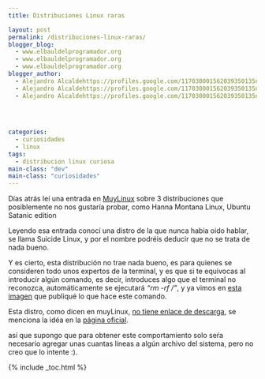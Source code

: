 ```yaml
---
title: Distribuciones Linux raras

layout: post
permalink: /distribuciones-linux-raras/
blogger_blog:
  - www.elbauldelprogramador.org
  - www.elbauldelprogramador.org
  - www.elbauldelprogramador.org
blogger_author:
  - Alejandro Alcaldehttps://profiles.google.com/117030001562039350135noreply@blogger.com
  - Alejandro Alcaldehttps://profiles.google.com/117030001562039350135noreply@blogger.com
  - Alejandro Alcaldehttps://profiles.google.com/117030001562039350135noreply@blogger.com

  
  
  
categories:
  - curiosidades
  - linux
tags:
  - distribucion linux curiosa
main-class: "dev"
main-class: "curiosidades"
---
```

<div class="icoso">
</div>

Días atrás leí una entrada en [MuyLinux][1] sobre 3 distribuciones que posiblemente no nos gustaría probar, como Hanna Montana Linux, Ubuntu Satanic edition

Leyendo esa entrada conocí una distro de la que nunca habia oido hablar, se llama Suicide Linux, y por el nombre podréis deducir que no se trata de nada bueno.

  
<!--ad-->

Y es cierto, esta distribución no trae nada bueno, es para quienes se consideren todo unos expertos de la terminal, y es que si te equivocas al introducir algún comando, es decir, introduces algo que el terminal no reconozca, automáticamente se ejecutará *&#8220;rm -rf /&#8221;*, y ya vimos en [esta imagen][2] que publiqué lo que hace este comando.

Esta distro, como dicen en muyLinux, [no tiene enlace de descarga][3], se menciona la idéa en la [página oficial][4].

así que supongo que para obtener este comportamiento solo seŕa necesario agregar unas cuantas lineas a algún archivo del sistema, pero no creo que lo intente :).</p> </p> </p></p> 



 [1]: http://www.muylinux.com/2011/04/18/3-distros-linux-que-no-querras-probar/comment-page-1/
 [2]: https://elbauldelprogramador.com/nunca-lo-hagas-humor/
 [3]: http://www.muylinux.com/2010/03/08/suicide-linux-una-distro-muy-muy-delicada/
 [4]: http://qntm.org/suicide

{% include _toc.html %}
